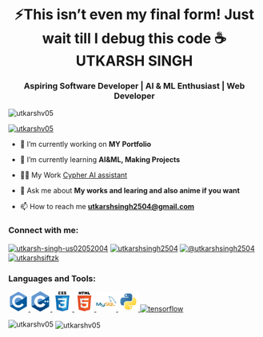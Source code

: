 <!---
Utkarshv05/Utkarshv05 is a ✨ special ✨ repository because its `README.md` (this file) appears on your GitHub profile.
You can click the Preview link to take a look at your changes.
--->
<h1 align="center">⚡This isn’t even my final form! Just wait till I debug this code ☕ UTKARSH SINGH </h1>
<h3 align="center">Aspiring Software Developer | AI & ML Enthusiast | Web Developer</h3>

<p align="left"> <img src="https://komarev.com/ghpvc/?username=utkarshv05&label=Profile%20views&color=0e75b6&style=flat" alt="utkarshv05" /> </p>

<p align="left"> <a href="https://github.com/ryo-ma/github-profile-trophy"><img src="https://github-profile-trophy.vercel.app/?username=utkarshv05" alt="utkarshv05" /></a> </p>

- 🔭 I’m currently working on **MY Portfolio**

- 🌱 I’m currently learning **AI&ML, Making Projects**

- 👨‍💻 My Work [Cypher AI assistant](https://cypheraiassistant.netlify.app/)

- 💬 Ask me about **My works and learing and also anime if you want**

- 📫 How to reach me **utkarshsingh2504@gmail.com**

<h3 align="left">Connect with me:</h3>
<p align="left">
<a href="https://linkedin.com/in/utkarsh-singh-us02052004" target="blank"><img align="center" src="https://raw.githubusercontent.com/rahuldkjain/github-profile-readme-generator/master/src/images/icons/Social/linked-in-alt.svg" alt="utkarsh-singh-us02052004" height="30" width="40" /></a>
<a href="https://www.leetcode.com/utkarshsingh2504" target="blank"><img align="center" src="https://raw.githubusercontent.com/rahuldkjain/github-profile-readme-generator/master/src/images/icons/Social/leet-code.svg" alt="utkarshsingh2504" height="30" width="40" /></a>
<a href="https://www.hackerearth.com/@utkarshsingh2504" target="blank"><img align="center" src="https://raw.githubusercontent.com/rahuldkjain/github-profile-readme-generator/master/src/images/icons/Social/hackerearth.svg" alt="@utkarshsingh2504" height="30" width="40" /></a>
<a href="https://auth.geeksforgeeks.org/user/utkarshsiftzk" target="blank"><img align="center" src="https://raw.githubusercontent.com/rahuldkjain/github-profile-readme-generator/master/src/images/icons/Social/geeks-for-geeks.svg" alt="utkarshsiftzk" height="30" width="40" /></a>
</p>

<h3 align="left">Languages and Tools:</h3>
<p align="left"> <a href="https://www.cprogramming.com/" target="_blank" rel="noreferrer"> <img src="https://raw.githubusercontent.com/devicons/devicon/master/icons/c/c-original.svg" alt="c" width="40" height="40"/> </a> <a href="https://www.w3schools.com/cpp/" target="_blank" rel="noreferrer"> <img src="https://raw.githubusercontent.com/devicons/devicon/master/icons/cplusplus/cplusplus-original.svg" alt="cplusplus" width="40" height="40"/> </a> <a href="https://www.w3schools.com/css/" target="_blank" rel="noreferrer"> <img src="https://raw.githubusercontent.com/devicons/devicon/master/icons/css3/css3-original-wordmark.svg" alt="css3" width="40" height="40"/> </a> <a href="https://www.w3.org/html/" target="_blank" rel="noreferrer"> <img src="https://raw.githubusercontent.com/devicons/devicon/master/icons/html5/html5-original-wordmark.svg" alt="html5" width="40" height="40"/> </a> <a href="https://www.mysql.com/" target="_blank" rel="noreferrer"> <img src="https://raw.githubusercontent.com/devicons/devicon/master/icons/mysql/mysql-original-wordmark.svg" alt="mysql" width="40" height="40"/> </a> <a href="https://www.python.org" target="_blank" rel="noreferrer"> <img src="https://raw.githubusercontent.com/devicons/devicon/master/icons/python/python-original.svg" alt="python" width="40" height="40"/> </a> <a href="https://www.tensorflow.org" target="_blank" rel="noreferrer"> <img src="https://www.vectorlogo.zone/logos/tensorflow/tensorflow-icon.svg" alt="tensorflow" width="40" height="40"/> </a> </p>

<p><img align="left" src="https://github-readme-stats.vercel.app/api/top-langs?username=utkarshv05&show_icons=true&locale=en&layout=compact" alt="utkarshv05" /></p>

<p>&nbsp;<img align="center" src="https://github-readme-stats.vercel.app/api?username=utkarshv05&show_icons=true&locale=en" alt="utkarshv05" /></p>

